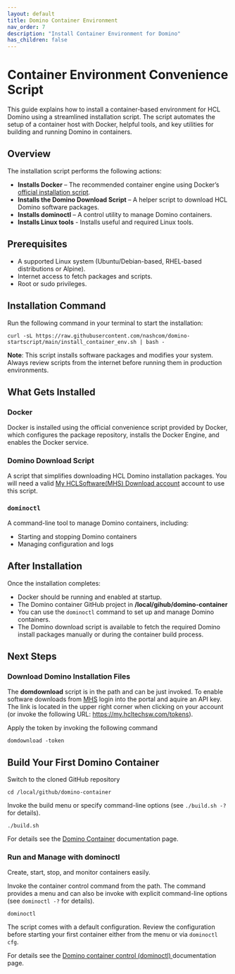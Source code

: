 ```yaml
---
layout: default
title: Domino Container Environment
nav_order: 7
description: "Install Container Environment for Domino"
has_children: false
---
```



# Container Environment Convenience Script

This guide explains how to install a container-based environment for HCL Domino using a streamlined installation script.
The script automates the setup of a container host with Docker, helpful tools, and key utilities for building and running Domino in containers.


## Overview

The installation script performs the following actions:

- **Installs Docker** – The recommended container engine using Docker’s [official installation script](https://docs.docker.com/engine/install/).
- **Installs the Domino Download Script** – A helper script to download HCL Domino software packages.
- **Installs dominoctl** – A control utility to manage Domino containers.
- **Installs Linux tools** - Installs useful and required Linux tools.


## Prerequisites

- A supported Linux system (Ubuntu/Debian-based, RHEL-based distributions or Alpine).
- Internet access to fetch packages and scripts.
- Root or sudo privileges.


## Installation Command

Run the following command in your terminal to start the installation:

```
curl -sL https://raw.githubusercontent.com/nashcom/domino-startscript/main/install_container_env.sh | bash -
````

**Note**: This script installs software packages and modifies your system. Always review scripts from the internet before running them in production environments.


## What Gets Installed


### Docker

Docker is installed using the official convenience script provided by Docker, which configures the package repository, installs the Docker Engine, and enables the Docker service.


### Domino Download Script

A script that simplifies downloading HCL Domino installation packages. You will need a valid [My HCLSoftware(MHS) Download account](https://my.hcltechsw.com/) account to use this script.


### `dominoctl`

A command-line tool to manage Domino containers, including:

- Starting and stopping Domino containers
- Managing configuration and logs


## After Installation

Once the installation completes:

- Docker should be running and enabled at startup.
- The Domino container GitHub project in **/local/gihub/domino-container**
- You can use the `dominoctl` command to set up and manage Domino containers.
- The Domino download script is available to fetch the required Domino install packages manually or during the container build process.


## Next Steps


### Download Domino Installation Files

The **domdownload** script is in the path and can be just invoked.
To enable software downloads from [MHS]((https://my.hcltechsw.com/)) login into the portal and aquire an API key.
The link is located in the upper right corner when clicking on your account (or invoke the following URL: https://my.hcltechsw.com/tokens).

Apply the token by invoking the following command

```
domdownload -token
```


## Build Your First Domino Container

Switch to the cloned GitHub repository

```
cd /local/github/domino-container
```

Invoke the build menu or specify command-line options (see `./build.sh -?` for details).

```
./build.sh
```

For details see the [Domino Container](https://opensource.hcltechsw.com/domino-container/) documentation page.


### Run and Manage with dominoctl

Create, start, stop, and monitor containers easily.

Invoke the container control command from the path.
The command provides a menu and can also be invoke with explicit command-line options (see `dominoctl -?` for details).

```
dominoctl
```

The script comes with a default configuration.
Review the configuration before starting your first container either from the menu or via `dominoctl cfg`.

For details see the [Domino container control (dominoctl) ](https://nashcom.github.io/domino-startscript/dominoctl/) documentation page.

